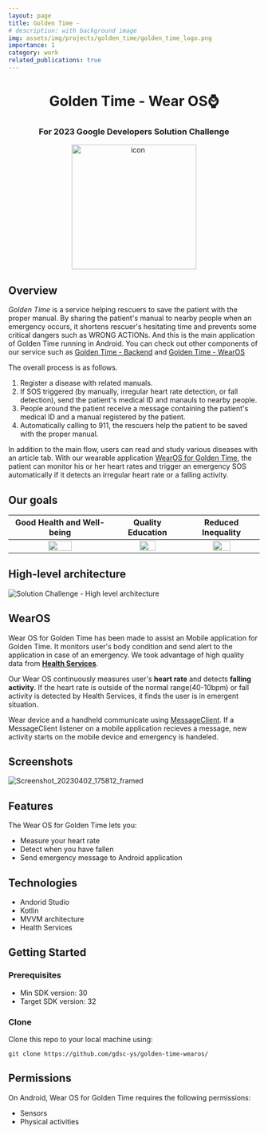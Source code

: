 ```yaml
---
layout: page
title: Golden Time - 
# description: with background image
img: assets/img/projects/golden_time/golden_time_logo.png
importance: 1
category: work
related_publications: true
---
```


<h1 align="center">Golden Time - Wear OS⌚</h1>
<h3 align="center">For 2023 Google Developers Solution Challenge</h3>
<p align="center">
  <img src="https://user-images.githubusercontent.com/11978494/228843932-c59e03fb-d4e7-458d-a548-58e80583a7ea.png" alt="icon" width="250" height="250">
</p>

## Overview

*Golden Time* is a service helping rescuers to save the patient with the proper manual. By sharing the patient's manual to nearby people when an emergency occurs, it shortens rescuer's hesitating time and prevents some critical dangers such as WRONG ACTIONs. And this is the main application of Golden Time running in Android. You can check out other components of our service such as [Golden Time - Backend](https://github.com/gdsc-ys/golden-time-backend) and [Golden Time - WearOS](https://github.com/gdsc-ys/golden-time-wearos)

The overall process is as follows.
1. Register a disease with related manuals.
2. If SOS triggered (by manually, irregular heart rate detection, or fall detection), send the patient's medical ID and manauls to nearby people.
3. People around the patient receive a message containing the patient's medical ID and a manual registered by the patient.
4. Automatically calling to 911, the rescuers help the patient to be saved with the proper manual.

In addition to the main flow, users can read and study various diseases with an article tab.
With our wearable application [WearOS for Golden Time](https://github.com/gdsc-ys/golden-time-wearos), the patient can monitor his or her heart rates and trigger an emergency SOS automatically if it detects an irregular heart rate or a falling activity.

## Our goals

| Good Health and Well-being | Quality Education | Reduced Inequality |
|:-:|:-:|:-:|
| <img width="50%" src="https://user-images.githubusercontent.com/11978494/229120095-200494e8-a916-4387-bee3-70477d2b4824.png"> | <img width="50%" src="https://user-images.githubusercontent.com/11978494/229120393-90b52bc9-94e1-4c8b-b709-25d8c4dfe423.png"> | <img width="50%" src="https://user-images.githubusercontent.com/11978494/229120495-43c49966-c735-4ebd-97f5-0d92ce349f5f.png"> |

## High-level architecture

![Solution Challenge - High level architecture](https://user-images.githubusercontent.com/11978494/229120978-77f4b040-933d-42a6-880c-fd1e2fd4f0bb.png)

## WearOS
Wear OS for Golden Time has been made to assist an Mobile application for Golden Time. It monitors user's body condition and send alert to the application in case of an emergency. We took advantage of high quality data from **[Health Services](https://developer.android.com/training/wearables/health-services)**.

Our Wear OS continuously measures user's **heart rate** and detects **falling activity**. If the heart rate is outside of the normal range(40-10bpm) or fall activity is detected by Health Services, it finds the user is in emergent situation.

Wear device and a handheld communicate using [MessageClient](https://developer.android.com/training/wearables/data/messages). If a MessageClient listener on a mobile application recieves a message, new activity starts on the mobile device and emergency is handeled.

## Screenshots

![Screenshot_20230402_175812_framed](https://user-images.githubusercontent.com/11978494/229343034-d82c56eb-a26c-45ee-8e00-318b7b4eca73.png)

## Features
The Wear OS for Golden Time lets you:
- Measure your heart rate
- Detect when you have fallen
- Send emergency message to Android application

## Technologies
- Andorid Studio
- Kotlin
- MVVM architecture
- Health Services



## Getting Started
### Prerequisites
- Min SDK version: 30
- Target SDK version: 32
### Clone
Clone this repo to your local machine using:

```
git clone https://github.com/gdsc-ys/golden-time-wearos/
```
## Permissions
On Android, Wear OS for Golden Time requires the following permissions:
- Sensors
- Physical activities

